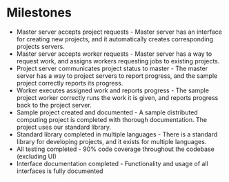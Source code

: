 # Milestones

* Master server accepts project requests - Master server has an interface for creating new projects, and it automatically creates corresponding projects servers.
* Master server accepts worker requests - Master server has a way to request work, and assigns workers requesting jobs to existing projects.
* Project server communicates project status to master - The master server has a way to project servers to report progress, and the sample project correctly reports its progress.
* Worker executes assigned work and reports progress - The sample project worker correctly runs the work it is given, and reports progress back to the project server.
* Sample project created and documented - A sample distributed computing project is completed with thorough documentation. The project uses our standard library.
* Standard library completed in multiple languages - There is a standard library for developing projects, and it exists for multiple languages.
* All testing completed - 90% code coverage throughout the codebase (excluding UI)
* Interface documentation completed - Functionality and usage of all interfaces is fully documented
